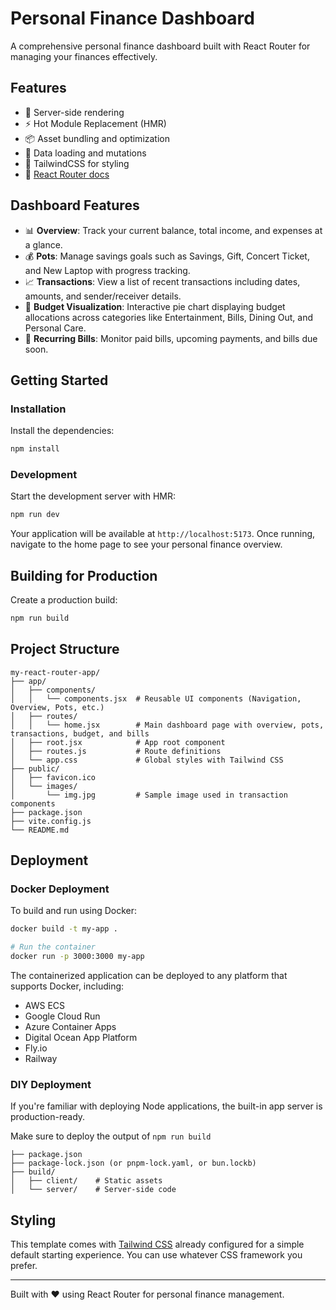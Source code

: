 # Personal Finance Dashboard

A comprehensive personal finance dashboard built with React Router for managing your finances effectively.

## Features

- 🚀 Server-side rendering
- ⚡️ Hot Module Replacement (HMR)
- 📦 Asset bundling and optimization
- 🔄 Data loading and mutations
- 🎉 TailwindCSS for styling
- 📖 [React Router docs](https://reactrouter.com/)

## Dashboard Features

- 📊 **Overview**: Track your current balance, total income, and expenses at a glance.
- 💰 **Pots**: Manage savings goals such as Savings, Gift, Concert Ticket, and New Laptop with progress tracking.
- 📈 **Transactions**: View a list of recent transactions including dates, amounts, and sender/receiver details.
- 🥧 **Budget Visualization**: Interactive pie chart displaying budget allocations across categories like Entertainment, Bills, Dining Out, and Personal Care.
- 📅 **Recurring Bills**: Monitor paid bills, upcoming payments, and bills due soon.

## Getting Started

### Installation

Install the dependencies:

```bash
npm install
```

### Development

Start the development server with HMR:

```bash
npm run dev
```

Your application will be available at `http://localhost:5173`. Once running, navigate to the home page to see your personal finance overview.

## Building for Production

Create a production build:

```bash
npm run build
```

## Project Structure

```
my-react-router-app/
├── app/
│   ├── components/
│   │   └── components.jsx  # Reusable UI components (Navigation, Overview, Pots, etc.)
│   ├── routes/
│   │   └── home.jsx        # Main dashboard page with overview, pots, transactions, budget, and bills
│   ├── root.jsx            # App root component
│   ├── routes.js           # Route definitions
│   └── app.css             # Global styles with Tailwind CSS
├── public/
│   ├── favicon.ico
│   └── images/
│       └── img.jpg         # Sample image used in transaction components
├── package.json
├── vite.config.js
└── README.md
```

## Deployment

### Docker Deployment

To build and run using Docker:

```bash
docker build -t my-app .

# Run the container
docker run -p 3000:3000 my-app
```

The containerized application can be deployed to any platform that supports Docker, including:

- AWS ECS
- Google Cloud Run
- Azure Container Apps
- Digital Ocean App Platform
- Fly.io
- Railway

### DIY Deployment

If you're familiar with deploying Node applications, the built-in app server is production-ready.

Make sure to deploy the output of `npm run build`

```
├── package.json
├── package-lock.json (or pnpm-lock.yaml, or bun.lockb)
├── build/
│   ├── client/    # Static assets
│   └── server/    # Server-side code
```

## Styling

This template comes with [Tailwind CSS](https://tailwindcss.com/) already configured for a simple default starting experience. You can use whatever CSS framework you prefer.

---

Built with ❤️ using React Router for personal finance management.
